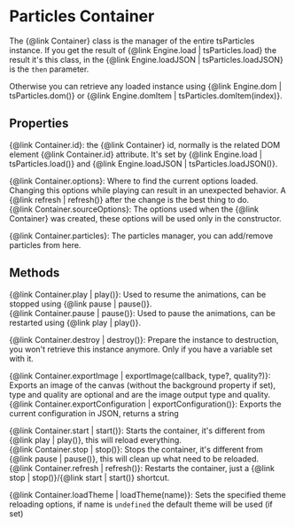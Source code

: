 # Particles Container

The {@link Container} class is the manager of the entire tsParticles instance. If you get the result of {@link Engine.load | tsParticles.load} the result it's this class, in the {@link Engine.loadJSON | tsParticles.loadJSON} is the `then` parameter.

Otherwise you can retrieve any loaded instance using {@link Engine.dom | tsParticles.dom()} or {@link Engine.domItem | tsParticles.domItem(index)}.

## Properties

{@link Container.id}: the {@link Container} id, normally is the related DOM element {@link Container.id} attribute. It's set by {@link Engine.load | tsParticles.load()} and {@link Engine.loadJSON | tsParticles.loadJSON()}.

{@link Container.options}: Where to find the current options loaded. Changing this options while playing can result in an unexpected behavior. A {@link refresh | refresh()} after the change is the best thing to do.<br />
{@link Container.sourceOptions}: The options used when the {@link Container} was created, these options will be used only in the constructor.

{@link Container.particles}: The particles manager, you can add/remove particles from here.

## Methods

{@link Container.play | play()}: Used to resume the animations, can be stopped using {@link pause | pause()}.<br />
{@link Container.pause | pause()}: Used to pause the animations, can be restarted using {@link play | play()}.

{@link Container.destroy | destroy()}: Prepare the instance to destruction, you won't retrieve this instance anymore. Only if you have a variable set with it.

{@link Container.exportImage | exportImage(callback, type?, quality?)}: Exports an image of the canvas (without the background property if set), type and quality are optional and are the image output type and quality.<br />
{@link Container.exportConfiguration | exportConfiguration()}: Exports the current configuration in JSON, returns a string

{@link Container.start | start()}: Starts the container, it's different from {@link play | play()}, this will reload everything.<br />
{@link Container.stop | stop()}: Stops the container, it's different from {@link pause | pause()}, this will clean up what need to be reloaded.<br />
{@link Container.refresh | refresh()}: Restarts the container, just a {@link stop | stop()}/{@link start | start()} shortcut.

{@link Container.loadTheme | loadTheme(name)}: Sets the specified theme reloading options, if name is `undefined` the default theme will be used (if set)
